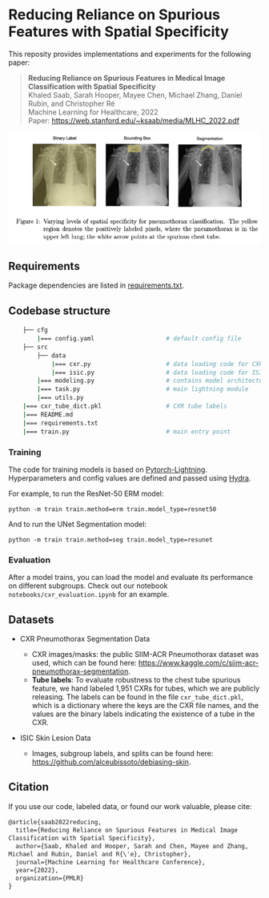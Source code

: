 # Reducing Reliance on Spurious Features with Spatial Specificity

This reposity provides implementations and experiments for the following paper:

> **Reducing Reliance on Spurious Features in Medical Image Classification with Spatial Specificity**\
> Khaled Saab, Sarah Hooper, Mayee Chen, Michael Zhang, Daniel Rubin, and Christopher Ré\
> Machine Learning for Healthcare, 2022\
> Paper: https://web.stanford.edu/~ksaab/media/MLHC_2022.pdf

![HTTYH](assets/figure_1.png "Levels of Spatial Specificty")


## Requirements

Package dependencies are listed in [requirements.txt](./requirements.txt).

## Codebase structure

```bash
    ├── cfg                    
        |=== config.yaml                    # default config file 
    ├── src
        ├── data                             
            |=== cxr.py                     # data loading code for CXR
            |=== isic.py                    # data loading code for ISIC
        |=== modeling.py                    # contains model architectures                   
        |=== task.py                        # main lightning module                                  
        |=== utils.py                                   
    |=== cxr_tube_dict.pkl                  # CXR tube labels             
    |=== README.md
    |=== requirements.txt     
    |=== train.py                           # main entry point      
```

### Training

The code for training models is based on [Pytorch-Lightning](https://pytorch-lightning.readthedocs.io/en/latest/). Hyperparameters and config values are defined and passed using [Hydra](https://hydra.cc/docs/intro/).

For example, to run the ResNet-50 ERM model:
```
python -m train train.method=erm train.model_type=resnet50
```
And to run the UNet Segmentation model:

```
python -m train train.method=seg train.model_type=resunet
```
### Evaluation

After a model trains, you can load the model and evaluate its performance on different subgroups. Check out our notebook `notebooks/cxr_evaluation.ipynb` for an example.

## Datasets

- CXR Pneumothorax Segmentation Data
    - CXR images/masks: the public SIIM-ACR Pneumothorax dataset was used, which can be found here: https://www.kaggle.com/c/siim-acr-pneumothorax-segmentation. 
    - **Tube labels**: To evaluate robustness to the chest tube spurious feature, we hand labeled 1,951 CXRs for tubes, which we are publicly releasing. The labels can be found in the file `cxr_tube_dict.pkl`, which is a dictionary where the keys are the CXR file names, and the values are the binary labels indicating the existence of a tube in the CXR.

- ISIC Skin Lesion Data
    - Images, subgroup labels, and splits can be found here: https://github.com/alceubissoto/debiasing-skin.



## Citation

If you use our code, labeled data, or found our work valuable, please cite:

```
@article{saab2022reducing,
  title={Reducing Reliance on Spurious Features in Medical Image Classification with Spatial Specificity},
  author={Saab, Khaled and Hooper, Sarah and Chen, Mayee and Zhang, Michael and Rubin, Daniel and R{\'e}, Christopher},
  journal={Machine Learning for Healthcare Conference},
  year={2022},
  organization={PMLR}
}
```